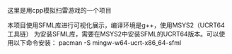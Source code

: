 这里是用cpp模拟扫雷游戏的一个项目

本项目使用SFML库进行可视化展示，编译环境是g++，使用MSYS2（UCRT64 工具链）
为安装SFML库，需要在MSYS2中安装SFML的UCRT64版本。可以使用以下命令安装：
pacman -S mingw-w64-ucrt-x86_64-sfml



